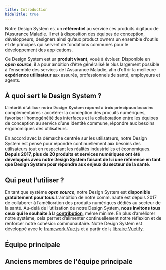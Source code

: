 ```yaml
---
title: Introduction
hideTitle: true
---
```


<doc-home-page-header class="mb-8 md-sm-14"></doc-home-page-header>

Notre Design System est un **référentiel** au service des produits digitaux de l’Assurance Maladie. Il met à disposition des équipes de conception, développeurs, designers ainsi qu’aux product owners un ensemble d’outils et de principes qui servent de fondations communes pour le développement des applications.

Ce Design System est un **produit vivant**, voué à évoluer. Disponible en **_open source_**, il a pour ambition d’être généralisé le plus largement possible à l’ensemble des services de l’Assurance Maladie, afin d’offrir la meilleure **expérience utilisateur** aux assurés, professionnels de santé, employeurs et agents.

## À quoi sert le Design System ?

L’intérêt d’utiliser notre Design System répond à trois principaux besoins complémentaires : accélérer la conception des produits numériques, favoriser l’homogénéité des interfaces et la collaboration entre les équipes de conception au service d’une identité commune, répondre aux besoins ergonomiques des utilisateurs.

<doc-home-page-list class="mt-2 mt-md-6 mb-6 mb-md-10"></doc-home-page-list>

En accord avec la démarche centrée sur les utilisateurs, notre Design System est pensé pour répondre continuellement aux besoins des utilisateurs tout en respectant les réalités industrielles et économiques. **Depuis 2017, plus de 20 produits et services numériques ont été développés avec notre Design System faisant de lui une référence en tant que Design System pour répondre aux enjeux du secteur de la santé**.

## Qui peut l’utiliser ?

En tant que système **_open source_**, notre Design System est **disponible gratuitement pour tous**. L’ambition de notre communauté est depuis 2017 de collaborer à l’amélioration des produits numériques dédiés au secteur de la santé. Au-delà de l’utilisation de notre Design System, **nous invitons tous ceux qui le souhaite à la [contribution](/demarrer/contribuer)**, même minime. En plus d’améliorer notre système, cela permet d’alimenter continuellement notre réflexion et de renforcer notre cohésion communautaire. Notre Design System est développé avec le [framework Vue.js](https://fr.vuejs.org/) et à partir de la [libraire Vuetify](https://vuetifyjs.com/en/).

## Équipe principale

<doc-home-team></doc-home-team>

## Anciens membres de l'équipe principale

<doc-home-contributors></doc-home-contributors>
